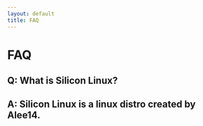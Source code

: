 ```yaml
---
layout: default
title: FAQ
---
```

<h1 class="text-center mb-5">FAQ</h1>
<h2>Q: What is Silicon Linux?</h2>
<h2 class="font-italic">A: Silicon Linux is a linux distro created by Alee14.</h2>

